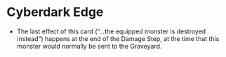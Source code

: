 # Cyberdark Edge

*   The last effect of this card (“…the equipped monster is destroyed instead”) happens at the end of the Damage Step, at the time that this monster would normally be sent to the Graveyard.
